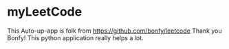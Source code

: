 # myLeetCode
This Auto-up-app is folk from https://github.com/bonfy/leetcode
Thank you Bonfy! This python application really helps a lot.  

